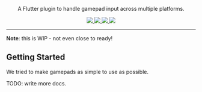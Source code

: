 <p align="center">
  A Flutter plugin to handle gamepad input across multiple platforms.
</p>

<p align="center">
  <a title="Pub" href="https://pub.dev/packages/gamepads">
    <img src="https://img.shields.io/pub/v/gamepads.svg?style=popout&include_prereleases"/>
  </a>
  <a title="Build Status" href="https://github.com/flame-engine/gamepads/actions?query=workflow%3Abuild+branch%3Amain">
    <img src="https://github.com/flame-engine/gamepads/workflows/build/badge.svg?branch=main"/>
  </a>
  <a title="Discord" href="https://discord.gg/pxrBmy4">
    <img src="https://img.shields.io/discord/509714518008528896.svg"/>
  </a>
  <a title="Melos" href="https://github.com/invertase/melos">
    <img src="https://img.shields.io/badge/maintained%20with-melos-f700ff.svg"/>
  </a>
</p>

---

**Note**: this is WIP - not even close to ready!


## Getting Started

We tried to make gamepads as simple to use as possible.

TODO: write more docs.
